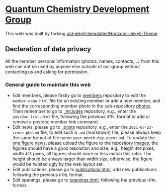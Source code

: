 # [Quantum Chemistry Development Group](https://quantchemdev.github.io)
This web was built by forking [old-jekyll-templates/Horizons-Jekyll-Theme](https://github.com/old-jekyll-templates/Horizons-Jekyll-Theme)
## Declaration of data privacy
All the member personal information (photos, names, contacts,...) from this web can not be used by anyone else outside of our group without contacting us and asking for permission.
### General guide to maintain this web
* Edit members, please firstly go to [members](https://github.com/quantchemdev/quantchemdev.github.io/tree/master/members) repository to edit the `member-name.html` file for an existing member or add a new member, and find the corresponding member photo in the sub-repository [photos](https://github.com/quantchemdev/quantchemdev.github.io/tree/master/members/photos). Then remember to go to [_includes](https://github.com/quantchemdev/quantchemdev.github.io/tree/master/_includes) repository, e.g., enter the `postdoc_list.html` file, following the previous `HTML` format to add or remove a postdoc member link command.
* Edit news, please go to [_posts](https://github.com/quantchemdev/quantchemdev.github.io/tree/master/_posts) repository, e.g., enter the `2021-07-23-irene-phd.md` file, to edit such a `.md` (markdown) file, please always keep the same format of file name `year-month-day-event.md`. To update the [one figure news](https://quantchemdev.github.io/blog/), please upload the figure to the repository [images](https://github.com/quantchemdev/quantchemdev.github.io/assets/images), the figures should have a good resolution and size, e.g., height `490` pixes, width `425` pixes, all figures should more or less match this ratio. The height should be always larger than width size, otherwise, the figure would be twisted ugly by the web layout set.
* Edit publications, please go to [publications.html](https://github.com/quantchemdev/quantchemdev.github.io/tree/master/publications.html), add new publications following the previous `HTML` format.
* Edit openings, please go to [openings.html](https://github.com/quantchemdev/quantchemdev.github.io/tree/master/openings.html), following the previous `HTML` format.
